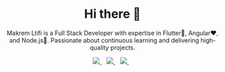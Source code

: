 <h1 align='center'>Hi there 👋</h1>

<p align='center'>Makrem Ltifi is a Full Stack Developer with expertise in Flutter💙, Angular❤️, and Node.js💛. Passionate about continuous learning and delivering high-quality projects.</p>

<p align='center'>
  <a href="mailto:makrem.mltifi@gmail.com">
    <img src="https://img.shields.io/badge/Email me-%23D14836.svg?&style=for-the-badge&logo=gmail&logoColor=white" />
  </a>&nbsp;&nbsp;
  <a href="https://x.com/ltifi_makrem">
    <img src="https://img.shields.io/badge/X-%23000000.svg?&style=for-the-badge&logo=x&logoColor=white" />
  </a>&nbsp;&nbsp;
  <a href="https://www.linkedin.com/in/makrem-ltifi/">
    <img src="https://img.shields.io/badge/LinkedIn-%230077B5.svg?&style=for-the-badge&logo=linkedin&logoColor=white" />
  </a>&nbsp;&nbsp;
</p>
